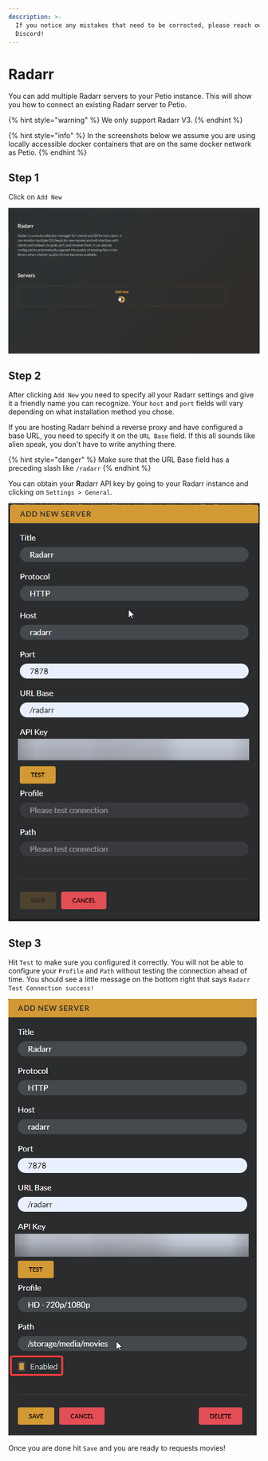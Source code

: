 ```yaml
---
description: >-
  If you notice any mistakes that need to be corrected, please reach out on
  Discord!
---
```


# Radarr

You can add multiple Radarr servers to your Petio instance. This will show you how to connect an existing Radarr server to Petio.

{% hint style="warning" %}
We only support Radarr V3.
{% endhint %}

{% hint style="info" %}
In the screenshots below we assume you are using locally accessible docker containers that are on the same docker network as Petio.
{% endhint %}

## Step 1

Click on `Add New`

![](../.gitbook/assets/radarr_setup_1.png)

## Step 2

After clicking `Add New` you need to specify all your Radarr settings and give it a friendly name you can recognize. Your `host` and `port` fields will vary depending on what installation method you chose.

If you are hosting Radarr behind a reverse proxy and have configured a base URL, you need to specify it on the `URL Base` field. If this all sounds like alien speak, you don't have to write anything there. 

{% hint style="danger" %}
Make sure that the URL Base field has a preceding slash like `/radarr`
{% endhint %}

You can obtain your **R**adarr API key by going to your Radarr instance and clicking on `Settings > General`.

![](../.gitbook/assets/radarr_setup_2.png)

## Step 3

Hit `Test` to make sure you configured it correctly. You will not be able to configure your `Profile` and `Path` without testing the connection ahead of time. You should see a little message on the bottom right that says `Radarr Test Connection success!`

![](../.gitbook/assets/radarr_setup_3.png)

Once you are done hit `Save` and you are ready to requests movies!

